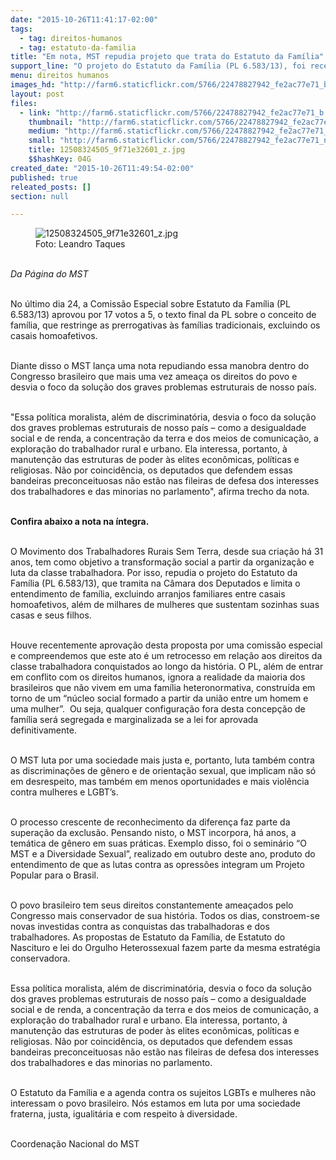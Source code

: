 ```yaml
---
date: "2015-10-26T11:41:17-02:00"
tags:
  - tag: direitos-humanos
  - tag: estatuto-da-familia
title: "Em nota, MST repudia projeto que trata do Estatuto da Família"
support_line: "O projeto do Estatuto da Família (PL 6.583/13), foi recentemente aprovado por uma comissão especial  na Câmara dos Deputados e limita o entendimento sobre o conceito de família. "
menu: direitos humanos
images_hd: "http://farm6.staticflickr.com/5766/22478827942_fe2ac77e71_b.jpg"
layout: post
files:
  - link: "http://farm6.staticflickr.com/5766/22478827942_fe2ac77e71_b.jpg"
    thumbnail: "http://farm6.staticflickr.com/5766/22478827942_fe2ac77e71_t.jpg"
    medium: "http://farm6.staticflickr.com/5766/22478827942_fe2ac77e71_z.jpg"
    small: "http://farm6.staticflickr.com/5766/22478827942_fe2ac77e71_n.jpg"
    title: 12508324505_9f71e32601_z.jpg
    $$hashKey: 04G
created_date: "2015-10-26T11:49:54-02:00"
published: true
releated_posts: []
section: null

---
```

<figure class="image"><img alt="12508324505_9f71e32601_z.jpg" src="http://farm6.staticflickr.com/5766/22478827942_fe2ac77e71_b.jpg" />
<figcaption>Foto: Leandro Taques</figcaption>
</figure>

<p><br />
<em>Da P&aacute;gina do MST&nbsp;</em></p>

<p><br />
No &uacute;ltimo dia 24, a Comiss&atilde;o Especial sobre Estatuto da Fam&iacute;lia (PL 6.583/13) aprovou por 17 votos a 5, o texto final da PL sobre o conceito de fam&iacute;lia, que restringe as prerrogativas &agrave;s fam&iacute;lias tradicionais, excluindo os casais homoafetivos.</p>

<p><br />
Diante disso o MST lan&ccedil;a uma nota repudiando essa manobra dentro do Congresso brasileiro que mais uma vez amea&ccedil;a os direitos do povo e desvia o foco da solu&ccedil;&atilde;o dos graves problemas estruturais de nosso pa&iacute;s.&nbsp;</p>

<p><br />
&quot;Essa pol&iacute;tica moralista, al&eacute;m de discriminat&oacute;ria, desvia o foco da solu&ccedil;&atilde;o dos graves problemas estruturais de nosso pa&iacute;s &ndash; como a desigualdade social e de renda, a concentra&ccedil;&atilde;o da terra e dos meios de comunica&ccedil;&atilde;o, a explora&ccedil;&atilde;o do trabalhador rural e urbano. Ela interessa, portanto, &agrave; manuten&ccedil;&atilde;o das estruturas de poder &agrave;s elites econ&ocirc;micas, pol&iacute;ticas e religiosas. N&atilde;o por coincid&ecirc;ncia, os deputados que defendem essas bandeiras preconceituosas n&atilde;o est&atilde;o nas fileiras de defesa dos interesses dos trabalhadores e das minorias no parlamento&quot;, afirma trecho da nota.</p>

<p><br />
<strong>Confira abaixo a nota na &iacute;ntegra.&nbsp;</strong></p>

<p><br />
O Movimento dos Trabalhadores Rurais Sem Terra, desde sua cria&ccedil;&atilde;o h&aacute; 31 anos, tem como objetivo a transforma&ccedil;&atilde;o social a partir da organiza&ccedil;&atilde;o e luta da classe trabalhadora. Por isso, repudia o projeto do Estatuto da Fam&iacute;lia (PL 6.583/13), que tramita na C&acirc;mara dos Deputados e limita o entendimento de fam&iacute;lia, excluindo arranjos familiares entre casais homoafetivos, al&eacute;m de milhares de mulheres que sustentam sozinhas suas casas e seus filhos.</p>

<p><br />
Houve recentemente aprova&ccedil;&atilde;o desta proposta por uma comiss&atilde;o especial e compreendemos que este ato &eacute; um retrocesso em rela&ccedil;&atilde;o aos direitos da classe trabalhadora conquistados ao longo da hist&oacute;ria. O PL, al&eacute;m de entrar em conflito com os direitos humanos, ignora a realidade da maioria dos brasileiros que n&atilde;o vivem em uma fam&iacute;lia heteronormativa, constru&iacute;da em torno de um &ldquo;n&uacute;cleo social formado a partir da uni&atilde;o entre um homem e uma mulher&rdquo;. &nbsp;Ou seja, qualquer configura&ccedil;&atilde;o fora desta concep&ccedil;&atilde;o de fam&iacute;lia ser&aacute; segregada e marginalizada se a lei for aprovada definitivamente.</p>

<p><br />
O MST luta por uma sociedade mais justa e, portanto, luta tamb&eacute;m contra as discrimina&ccedil;&otilde;es de g&ecirc;nero e de orienta&ccedil;&atilde;o sexual, que implicam n&atilde;o s&oacute; em desrespeito, mas tamb&eacute;m em menos oportunidades e mais viol&ecirc;ncia contra mulheres e LGBT&rsquo;s.</p>

<p><br />
O processo crescente de reconhecimento da diferen&ccedil;a faz parte da supera&ccedil;&atilde;o da exclus&atilde;o. Pensando nisto, o MST incorpora, h&aacute; anos, a tem&aacute;tica de g&ecirc;nero em suas pr&aacute;ticas. Exemplo disso, foi o semin&aacute;rio &ldquo;O MST e a Diversidade Sexual&rdquo;, realizado em outubro deste ano, produto do entendimento de que as lutas contra as opress&otilde;es integram um Projeto Popular para o Brasil.</p>

<p><br />
O povo brasileiro tem seus direitos constantemente amea&ccedil;ados pelo Congresso mais conservador de sua hist&oacute;ria. Todos os dias, constroem-se novas investidas contra as conquistas das trabalhadoras e dos trabalhadores. As propostas de Estatuto da Fam&iacute;lia, de Estatuto do Nascituro e lei do Orgulho Heterossexual fazem parte da mesma estrat&eacute;gia conservadora.</p>

<p><br />
Essa pol&iacute;tica moralista, al&eacute;m de discriminat&oacute;ria, desvia o foco da solu&ccedil;&atilde;o dos graves problemas estruturais de nosso pa&iacute;s &ndash; como a desigualdade social e de renda, a concentra&ccedil;&atilde;o da terra e dos meios de comunica&ccedil;&atilde;o, a explora&ccedil;&atilde;o do trabalhador rural e urbano. Ela interessa, portanto, &agrave; manuten&ccedil;&atilde;o das estruturas de poder &agrave;s elites econ&ocirc;micas, pol&iacute;ticas e religiosas. N&atilde;o por coincid&ecirc;ncia, os deputados que defendem essas bandeiras preconceituosas n&atilde;o est&atilde;o nas fileiras de defesa dos interesses dos trabalhadores e das minorias no parlamento.</p>

<p><br />
O Estatuto da Fam&iacute;lia e a agenda contra os sujeitos LGBTs e mulheres n&atilde;o interessam o povo brasileiro. N&oacute;s estamos em luta por uma sociedade fraterna, justa, igualit&aacute;ria e com respeito &agrave; diversidade.</p>

<p><br />
Coordena&ccedil;&atilde;o Nacional do MST</p>
